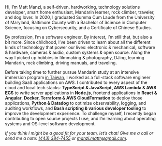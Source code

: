 Hi, I’m Matt Manzi, a self-driven, hardworking, technology solutions developer, smart home enthusiast, Mandarin learner, rock climber, traveler, and dog lover. In 2020, I graduated Summa Cum Laude from the University of Maryland, Baltimore County with a Bachelor of Science in Computer Science, focusing on Cybersecurity, and a Certificate of Chinese Studies.

By profession, I’m a software engineer. By interest, I’m still that, but also a bit more. Since childhood, I’ve been driven to learn about all the different kinds of technology that power our lives: electronic & mechanical, software & hardware, cameras & audio, custom systems & open source. Along the way I picked up hobbies in filmmaking & photography, DJing, learning Mandarin, rock climbing, driving manuals, and traveling.

Before taking time to further pursue Mandarin study at an intensive immersion program [in Taiwan](https://airlinefood.mattmanzi.com/), I worked as a full-stack software engineer building SaaS applications on AWS. I contributed to every aspect of the cloud and local tech stacks: **TypeScript & JavaScript, AWS Lambda & AWS ECS** to write server applications in **Node.js**, frontend applications in **React & Angular**, **Docker, Terraform & AWS CloudFormation** to deploy those applications, **Python & Datadog** to optimize observability, logging, and auditing workflows, and **Bash scripting & various developer tooling** to improve the development experience. To challenge myself, I recently began contributing to open source projects I use, and I’m learning about operating systems and OS-level software development.

_If you think I might be a good fit for your team, let’s chat! Give me a call or send me a note: [(443) 384-7455](tel:4433847455) or [manzi.mattr@gmail.com](mailto:manzi.mattr@gmail.com)._
